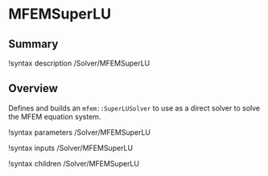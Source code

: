 # MFEMSuperLU

## Summary

!syntax description /Solver/MFEMSuperLU

## Overview

Defines and builds an `mfem::SuperLUSolver` to use as a direct solver to solve the MFEM equation system.

!syntax parameters /Solver/MFEMSuperLU

!syntax inputs /Solver/MFEMSuperLU

!syntax children /Solver/MFEMSuperLU
